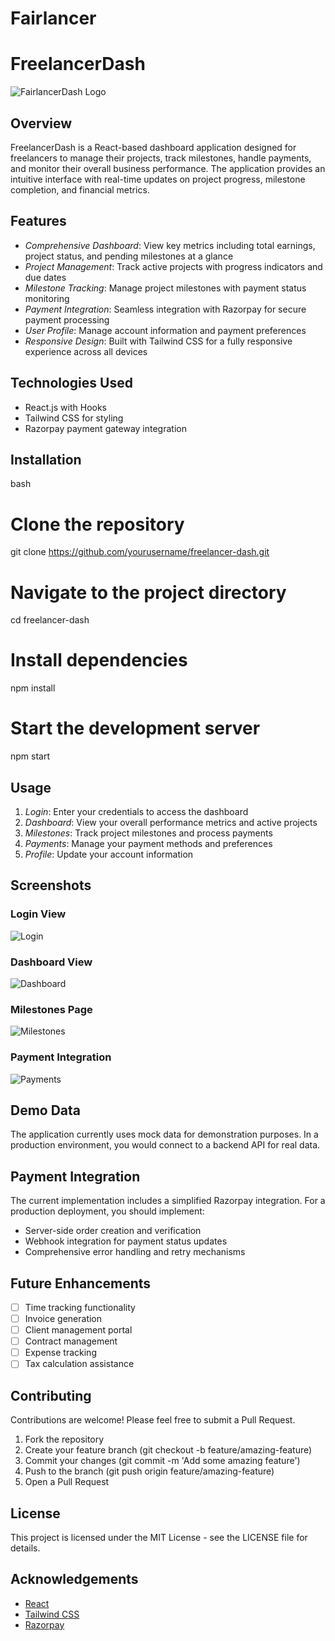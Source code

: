 # Fairlancer
# FreelancerDash

![FairlancerDash Logo](C:\Users\priya\OneDrive\Desktop\fairlancer.jpg)

## Overview
FreelancerDash is a React-based dashboard application designed for freelancers to manage their projects, track milestones, handle payments, and monitor their overall business performance. The application provides an intuitive interface with real-time updates on project progress, milestone completion, and financial metrics.

## Features
- *Comprehensive Dashboard*: View key metrics including total earnings, project status, and pending milestones at a glance
- *Project Management*: Track active projects with progress indicators and due dates
- *Milestone Tracking*: Manage project milestones with payment status monitoring
- *Payment Integration*: Seamless integration with Razorpay for secure payment processing
- *User Profile*: Manage account information and payment preferences
- *Responsive Design*: Built with Tailwind CSS for a fully responsive experience across all devices

## Technologies Used
- React.js with Hooks
- Tailwind CSS for styling
- Razorpay payment gateway integration

## Installation

bash
# Clone the repository
git clone https://github.com/yourusername/freelancer-dash.git

# Navigate to the project directory
cd freelancer-dash

# Install dependencies
npm install

# Start the development server
npm start


## Usage

1. *Login*: Enter your credentials to access the dashboard
2. *Dashboard*: View your overall performance metrics and active projects
3. *Milestones*: Track project milestones and process payments
4. *Payments*: Manage your payment methods and preferences
5. *Profile*: Update your account information

## Screenshots

### Login View
![Login](C:\Users\priya\OneDrive\Desktop\login.jpg)
### Dashboard View
![Dashboard](https://via.placeholder.com/800x400?text=Dashboard+View)

### Milestones Page
![Milestones](https://via.placeholder.com/800x400?text=Milestones+Page)

### Payment Integration
![Payments](https://via.placeholder.com/800x400?text=Payment+Integration)

## Demo Data
The application currently uses mock data for demonstration purposes. In a production environment, you would connect to a backend API for real data.

## Payment Integration
The current implementation includes a simplified Razorpay integration. For a production deployment, you should implement:
- Server-side order creation and verification
- Webhook integration for payment status updates
- Comprehensive error handling and retry mechanisms

## Future Enhancements
- [ ] Time tracking functionality
- [ ] Invoice generation
- [ ] Client management portal
- [ ] Contract management
- [ ] Expense tracking
- [ ] Tax calculation assistance

## Contributing
Contributions are welcome! Please feel free to submit a Pull Request.

1. Fork the repository
2. Create your feature branch (git checkout -b feature/amazing-feature)
3. Commit your changes (git commit -m 'Add some amazing feature')
4. Push to the branch (git push origin feature/amazing-feature)
5. Open a Pull Request

## License
This project is licensed under the MIT License - see the LICENSE file for details.

## Acknowledgements
- [React](https://reactjs.org/)
- [Tailwind CSS](https://tailwindcss.com/)
- [Razorpay](https://razorpay.com/)
